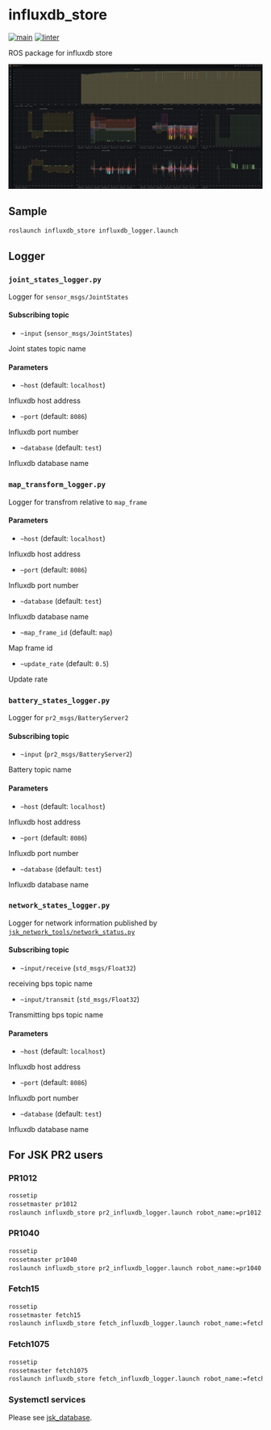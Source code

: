 # influxdb_store

[![main](https://github.com/knorth55/influxdb_store/actions/workflows/main.yml/badge.svg)](https://github.com/knorth55/influxdb_store/actions/workflows/main.yml)
[![linter](https://github.com/knorth55/influxdb_store/actions/workflows/linter.yaml/badge.svg)](https://github.com/knorth55/influxdb_store/actions/workflows/linter.yaml)

ROS package for influxdb store

![influxdb_grafana](./media/influxdb_grafana.png)

## Sample

```bash
roslaunch influxdb_store influxdb_logger.launch
```

## Logger

### `joint_states_logger.py`

Logger for `sensor_msgs/JointStates`

#### Subscribing topic

- `~input` (`sensor_msgs/JointStates`)

Joint states topic name

#### Parameters

- `~host` (default: `localhost`)

Influxdb host address

- `~port` (default: `8086`)

Influxdb port number

- `~database` (default: `test`)

Influxdb database name

### `map_transform_logger.py`

Logger for transfrom relative to `map_frame`

#### Parameters

- `~host` (default: `localhost`)

Influxdb host address

- `~port` (default: `8086`)

Influxdb port number

- `~database` (default: `test`)

Influxdb database name

- `~map_frame_id` (default: `map`)

Map frame id

- `~update_rate` (default: `0.5`)

Update rate

### `battery_states_logger.py`

Logger for `pr2_msgs/BatteryServer2`

#### Subscribing topic

- `~input` (`pr2_msgs/BatteryServer2`)

Battery topic name

#### Parameters

- `~host` (default: `localhost`)

Influxdb host address

- `~port` (default: `8086`)

Influxdb port number

- `~database` (default: `test`)

Influxdb database name

### `network_states_logger.py`

Logger for network information published by [`jsk_network_tools/network_status.py`](https://github.com/jsk-ros-pkg/jsk_common/tree/master/jsk_network_tools)

#### Subscribing topic

- `~input/receive` (`std_msgs/Float32`)

receiving bps topic name

- `~input/transmit` (`std_msgs/Float32`)

Transmitting bps topic name

#### Parameters

- `~host` (default: `localhost`)

Influxdb host address

- `~port` (default: `8086`)

Influxdb port number

- `~database` (default: `test`)

Influxdb database name

## For JSK PR2 users

### PR1012

```bash
rossetip
rossetmaster pr1012
roslaunch influxdb_store pr2_influxdb_logger.launch robot_name:=pr1012
```

### PR1040

```bash
rossetip
rossetmaster pr1040
roslaunch influxdb_store pr2_influxdb_logger.launch robot_name:=pr1040
```

### Fetch15

```bash
rossetip
rossetmaster fetch15
roslaunch influxdb_store fetch_influxdb_logger.launch robot_name:=fetch15
```

### Fetch1075

```bash
rossetip
rossetmaster fetch1075
roslaunch influxdb_store fetch_influxdb_logger.launch robot_name:=fetch1075
```

### Systemctl services

Please see [jsk_database](https://github.com/knorth55/jsk_database).
